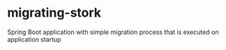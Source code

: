 # migrating-stork
Spring Boot application with simple migration process that is executed on application startup
